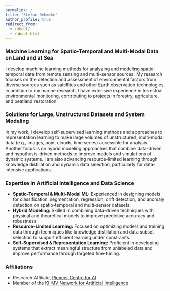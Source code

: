 ```yaml
---
permalink: /
title: "Stefan Oehmcke"
author_profile: true
redirect_from: 
  - /about/
  - /about.html
---
```


### Machine Learning for Spatio-Temporal and Multi-Modal Data on Land and at Sea  
I develop machine learning methods for analyzing and modeling spatio-temporal data from remote sensing and multi-sensor sources. My research focuses on the detection and assessment of environmental factors from diverse sources such as satellites and other Earth observation technologies. In addition to my marine research, I have extensive experience in terrestrial environmental monitoring, contributing to projects in forestry, agriculture, and peatland restoration.

### Solutions for Large, Unstructured Datasets and System Modeling  
In my work, I develop self-supervised learning methods and approaches to representation learning to make large volumes of unstructured, multi-modal data (e.g., images, point clouds, time series) accessible for analysis. Another focus is on hybrid modeling approaches that combine data-driven and hypothesis-driven methods to improve models and simulations of dynamic systems. I am also advancing resource-limited learning through knowledge distillation and dynamic data selection, particularly for data-intensive applications.

### Expertise in Artificial Intelligence and Data Science

- **Spatio-Temporal & Multi-Modal ML:** Experienced in designing models for classification, segmentation, regression, drift detection, and anomaly detection on spatio-temporal and multi-sensor datasets.
- **Hybrid Modeling:** Skilled in combining data-driven techniques with physical and theoretical models to improve predictive accuracy and robustness.
- **Resource-Limited Learning:** Focused on optimizing models and training data through techniques like knowledge distillation and data subset selection to support efficient learning under constraints.
- **Self-Supervised & Representation Learning:** Proficient in developing systems that extract meaningful structure from unlabeled data and improve performance through targeted fine-tuning.


### Affiliations
- Research Affiliate, [Pioneer Centre for AI](https://www.aicentre.dk/)
- Member of the [KI-MV Network for Artificial Intelligence](https://www.ki-mv.de/)
